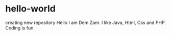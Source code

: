 # hello-world
creating new repository
Hello
I am Dem Zam. I like Java, Html, Css and PHP.
Coding is fun.
